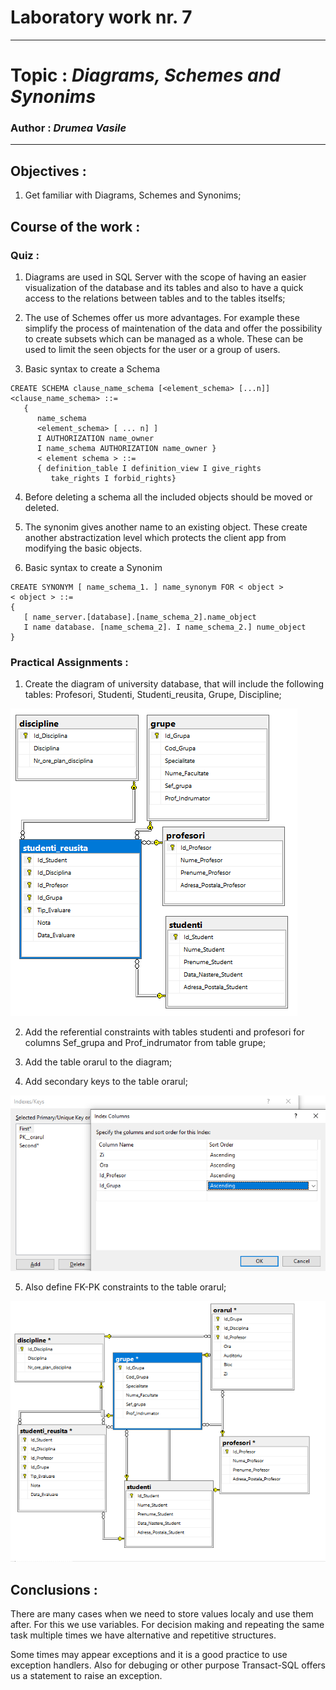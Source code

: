 # Laboratory work nr. 7
-----
# Topic : *Diagrams, Schemes and Synonims*
### Author : *Drumea Vasile*
-----
## Objectives :
1. Get familiar with Diagrams, Schemes and Synonims;

## Course of the work :
### Quiz :

1. Diagrams are used in SQL Server with the scope of having an easier visualization of the database and its tables and also to have a quick access to the relations between tables and to the tables itselfs;

2. The use of Schemes offer us more advantages. For example these simplify the process of maintenation of the data and offer the possibility to create subsets which can be managed as a whole. These can be used to limit the seen objects for the user or a group of users.

3. Basic syntax to create a Schema

```
CREATE SCHEMA clause_name_schema [<element_schema> [...n]]
<clause_name_schema> ::= 
   { 
      name_schema
      <element_schema> [ ... n] ]
      I AUTHORIZATION name_owner
      I name_schema AUTHORIZATION name_owner }
      < element schema > ::=
      { definition_table I definition_view I give_rights
         take_rights I forbid_rights}
```

4. Before deleting a schema all the included objects should be moved or deleted. 

5. The synonim gives another name to an existing object. These create another abstractization level which protects the client app from modifying the basic objects.

6. Basic syntax to create a Synonim 

```
CREATE SYNONYM [ name_schema_1. ] name_synonym FOR < object >
< object > ::=
{
   [ name_server.[database].[name_schema_2].name_object
   I name database. [name_schema_2]. I name_schema_2.] nume_object
}
```

### Practical Assignments :
1. Create the diagram of university database, that will include the following tables: Profesori, Studenti, Studenti_reusita, Grupe, Discipline; 

![](images/Capture1.PNG)

2. Add the referential constraints with tables studenti and profesori for columns Sef_grupa and Prof_indrumator from table grupe;

3. Add the table orarul to the diagram;

4. Add secondary keys to the table orarul;

![](images/Capture3.PNG)

5. Also define FK-PK constraints to the table orarul;

![](images/Capture4.PNG)


## Conclusions : 

   There are many cases when we need to store values localy and use them after. For this we use variables. For decision making and repeating the same task multiple times we have alternative and repetitive structures. 
   
   Some times may appear exceptions and it is a good practice to use exception handlers. Also for debuging or other purpose Transact-SQL offers us a statement to raise an exception.
